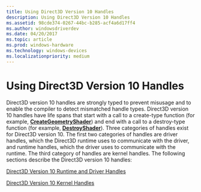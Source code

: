 ```yaml
---
title: Using Direct3D Version 10 Handles
description: Using Direct3D Version 10 Handles
ms.assetid: 98cde374-0267-44bc-b285-acf4a6d17ff4
ms.author: windowsdriverdev
ms.date: 04/20/2017
ms.topic: article
ms.prod: windows-hardware
ms.technology: windows-devices
ms.localizationpriority: medium
---
```


# Using Direct3D Version 10 Handles


Direct3D version 10 handles are strongly typed to prevent misusage and to enable the compiler to detect mismatched handle types. Direct3D version 10 handles have life spans that start with a call to a create-type function (for example, [**CreateGeometryShader**](https://msdn.microsoft.com/library/windows/hardware/ff540648)) and end with a call to a destroy-type function (for example, [**DestroyShader**](https://msdn.microsoft.com/library/windows/hardware/ff552805)). Three categories of handles exist for Direct3D version 10. The first two categories of handles are driver handles, which the Direct3D runtime uses to communicate with the driver, and runtime handles, which the driver uses to communicate with the runtime. The third category of handles are kernel handles. The following sections describe the Direct3D version 10 handles:

[Direct3D Version 10 Runtime and Driver Handles](direct3d-version-10-runtime-and-driver-handles.md)

[Direct3D Version 10 Kernel Handles](direct3d-version-10-kernel-handles.md)

 

 





